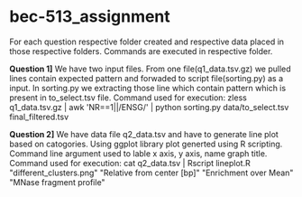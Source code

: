 # bec-513_assignment
For each question respective folder created and respective data placed in those respective folders. Commands are executed in respective folder.

__Question 1]__  We have two input files. From one file(q1_data.tsv.gz) we pulled lines contain expected pattern and forwaded to script file(sorting.py) as a input. In sorting.py we extracting those line which contain pattern which is present in to_select.tsv file.
Command used for execution: zless q1_data.tsv.gz | awk 'NR==1||/ENSG/' | python sorting.py data/to_select.tsv final_filtered.tsv

__Question 2]__ We have data file q2_data.tsv and have to generate line plot based on catogories. Using ggplot library plot generted using R scripting. Command line argument used to lable x axis, y axis, name graph title. Command used for execution: cat q2_data.tsv | Rscript lineplot.R "different_clusters.png" "Relative from center [bp]" "Enrichment over Mean" "MNase fragment profile"
